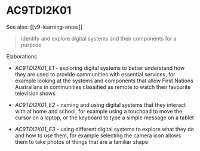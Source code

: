 
# AC9TDI2K01 

See also: [[v9-learning-areas]]

> identify and explore digital systems and their components for a purpose

Elaborations


- _AC9TDI2K01_E1_ - exploring digital systems to better understand how they are used to provide communities with essential services, for example looking at the systems and components that allow First Nations Australians in communities classified as remote to watch their favourite television shows

- _AC9TDI2K01_E2_ - naming and using digital systems that they interact with at home and school, for example using a touchpad to move the cursor on a laptop, or the keyboard to type a simple message on a tablet

- _AC9TDI2K01_E3_ - using different digital systems to explore what they do and how to use them, for example selecting the camera icon allows them to take photos of things that are a familiar shape
